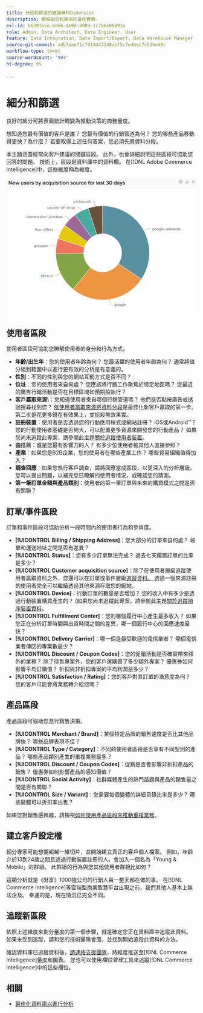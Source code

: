```yaml
---
title: 分段和篩選的建議資料Dimension
description: 瞭解細分和篩選的最佳實務。
exl-id: 66391bce-bdeb-4e9d-8089-1c796e00d91e
role: Admin, Data Architect, Data Engineer, User
feature: Data Integration, Data Import/Export, Data Warehouse Manager
source-git-commit: adb7aaef1cf914d43348abf5c7e4bec7c51bed0c
workflow-type: tm+mt
source-wordcount: '904'
ht-degree: 0%

---
```


# 細分和篩選

良好的細分可將表面統計轉變為推動決策的商務量度。

想知道您最有價值的客戶是誰？ 您最有價值的行銷管道為何？ 您的哪些產品移動得更快？為什麼？ 若要取得上述任何答案，您必須先將資料分段。

本主題涵蓋經常向客戶建議的關鍵區段。 此外，也會詳細說明這些區段可協助您回答的問題。 技術上，區段是資料庫中的資料欄。 在[!DNL Adobe Commerce Intelligence]中，這些維度稱為維度。

![](../../mbi/assets/mbi-critical-segments.png)


## 使用者區段

使用者區段可協助您瞭解使用者的身分和行為方式。

* **年齡/出生年**：您的使用者年齡為何？ 您最活躍的使用者年齡為何？ 通常將值分組到範圍中以進行更有效的分析是有意義的。
* **性別**：不同的性別與您的網站互動方式是否不同？
* **位址**：您的使用者來自何處？ 您應該將行銷工作聚焦於特定地區嗎？ 您最近的廣告行銷活動是否在目標區域如預期般執行？
* **客戶贏取來源**\：您知道使用者來自哪個行銷管道嗎？ 他們是否點按廣告或透過搜尋找到您？ [依使用者贏取來源將資料分段](../data-analyst/analysis/google-track-user-acq.md)是最佳化新客戶贏取的第一步。 第二步是花更多錢在有效果上，並扼殺無效果實。
* **註冊裝置**：使用者是否透過您的行動應用程式或網站註冊？ iOS或Android™？ 您的行動使用者基礎是否夠大，可以配置更多資源來開發您的行動產品？ 如果您尚未追蹤此專案，請參閱此主題[關於追蹤使用者裝置](../data-analyst/analysis/track-usr-dev-browser.md)。
* **由**&#x200B;推薦：誰是您最有影響力的人？ 有多少位使用者被其他人直接參照？
* **產業**：如果您是B2B企業，您的使用者在哪些產業工作？ 哪些貿易組織值得加入？
* **調查回應**：如果您執行客戶調查，請將回應當成區段，以更深入的分析層級。 您可以提出問題，以補充您已瞭解的使用者情況，或確認您的猜測。
* **第一筆訂單金額與產品類別**：使用者的第一筆訂單與未來的購買模式之間是否有關聯？

## 訂單/事件區段

訂單和事件區段可協助分析一段時間內的使用者行為和參與度。

* **[!UICONTROL Billing / Shipping Address]**：您大部分的訂單來自何處？ 帳單和運送地址之間是否有差異？
* **[!UICONTROL Status]**：您有多少訂單無法完成？ 過去七天擱置訂單的比率是多少？
* **[!UICONTROL Customer acquisition source]**：除了在使用者層級追蹤使用者贏取資料之外，您還可以在訂單或事件層級[追蹤資料。 ](../data-analyst/analysis/google-track-user-acq.md)透過一個來源註冊的使用者完全可以繼續透過其他來源存取您的網站。
* **[!UICONTROL Device]**：行動訂單的數量是否增加？ 您的收入中有多少是透過行動裝置購買產生的？ (如果您尚未追蹤此專案，請參閱此主題[關於追蹤順序裝置資料](../data-analyst/analysis/track-usr-dev-browser.md)。
* **[!UICONTROL Fulfillment Center]**：您的哪個履行中心產生最多收入？ 如果您正在分析訂單時間與出貨時間之間的差異，哪一個履行中心的回應速度最快？
* **[!UICONTROL Delivery Carrier]**：哪一個是最受歡迎的電信業者？ 哪個電信業者傳回的專案數最少？
* **[!UICONTROL Discount / Coupon Codes]**：您的促銷活動是否確實帶來額外的業務？ 除了待售專案外，您的客戶還購買了多少額外專案？ 優惠券如何影響平均訂購值？ 折扣與非折扣專案的平均利潤是多少？
* **[!UICONTROL Satisfaction / Rating]**：您的客戶對其訂單的滿意度為何？ 您的客戶可能會將業務轉介給您嗎？

## 產品區段

產品區段可協助您進行銷售決策。

* **[!UICONTROL Merchant / Brand]**：某個特定品牌的銷售速度是否比其他品牌快？ 哪些品牌表現不佳？
* **[!UICONTROL Type / Category]**：不同的使用者區段是否享有不同型別的產品？ 哪些產品類別產生的重複業務最多？
* **[!UICONTROL Discount / Coupon Codes]**：促銷是否會影響非折扣產品的銷售？ 優惠券如何影響產品的感知價值？
* **[!UICONTROL Social Activity]**：社群媒體產生的熱門話題與產品的銷售量之間是否有關聯？
* **[!UICONTROL Size / Variant]**：您需要每個變體的詳細目錄比率是多少？ 哪些變體可以折扣率出售？

如果您對銷售感興趣，請檢視[如何使用產品區段來推動重複業務](../data-analyst/analysis/most-value-source-channel.md)。

## 建立客戶設定檔

細分專家可能想要超越一維切片，並開始建立真正的客戶個人檔案。 例如，年齡介於13到24歲之間且透過行動裝置註冊的人，會加入一個名為「Young &amp; Mobile」的群組。 此群組的行為與您其他使用者群相比如何？

這類分析就是《財富》1000強公司的行銷人員一整天都在做的事。 在[!DNL Commerce Intelligence]等雲端型商業智慧平台出現之前，我們其他人基本上無法企及。 幸運的是，現在情況已完全不同。

## 追蹤新區段

依照上述維度來劃分量度的第一個步驟，就是確定您正在資料庫中追蹤此資料。 如果未受到追蹤，請和您的技術團隊會面，並找到開始追蹤此資料的方法。

確認資料庫已追蹤資料後，[請連絡支援團隊](https://experienceleague.adobe.com/docs/commerce-knowledge-base/kb/troubleshooting/miscellaneous/mbi-service-policies.html?lang=zh-Hant)，將維度推送至[!DNL Commerce Intelligence]量度和圖表。 您也可以使用&#x200B;*欄位管理*&#x200B;工具來追蹤[!DNL Commerce Intelligence]中的這些欄位。

## 相關

* [最佳化資料庫以進行分析](../best-practices/opt-db-analysis.md)
